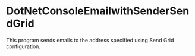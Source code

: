 # DotNetConsoleEmailwithSenderSendGrid
This program sends emails to the address specified using Send Grid configuration. 

